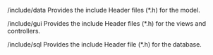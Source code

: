 /include/data
  Provides the include Header files (*.h) for the model.

/include/gui
  Provides the include Header files (*.h) for the views and controllers.
  
/include/sql
  Provides the include Header file (*.h) for the database.
